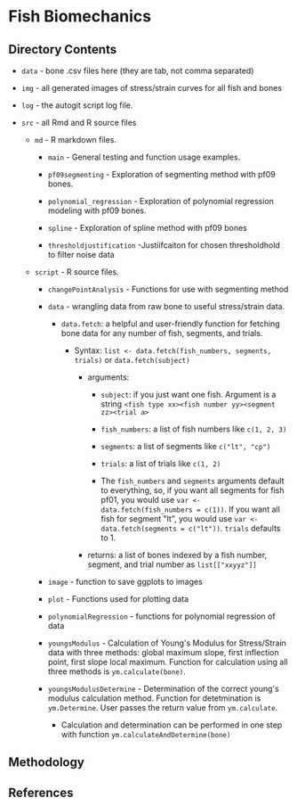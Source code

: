 # Fish Biomechanics

## Directory Contents

-   `data` - bone .csv files here (they are tab, not comma separated)

-   `img` - all generated images of stress/strain curves for all fish and bones

-   `log` - the autogit script log file.

-   `src` - all Rmd and R source files

    -   `md` - R markdown files.

        -   `main` - General testing and function usage examples.

        -   `pf09segmenting` - Exploration of segmenting method with pf09 bones.

        -   `polynomial_regression` - Exploration of polynomial regression modeling with pf09 bones.

        -   `spline` - Exploration of spline method with pf09 bones

        -   `thresholdjustification` -Justiifcaiton for chosen thresholdhold to filter noise data

    -   `script` - R source files.

        -   `changePointAnalysis` - Functions for use with segmenting method

        -   `data` - wrangling data from raw bone to useful stress/strain data.

            -   `data.fetch`: a helpful and user-friendly function for fetching bone data for any number of fish, segments, and trials.

                -   Syntax: `list <- data.fetch(fish_numbers, segments, trials)` or `data.fetch(subject)`

                    -   arguments:

                        -   `subject`: if you just want one fish. Argument is a string `<fish type xx><fish number yy><segment zz><trial a>`

                        -   `fish_numbers`: a list of fish numbers like `c(1, 2, 3)`

                        -   `segments`: a list of segments like `c("lt", "cp")`

                        -   `trials`: a list of trials like `c(1, 2)`

                        -   The `fish_numbers` and `segments` arguments default to everything, so, if you want all segments for fish pf01, you would use `var <- data.fetch(fish_numbers = c(1))`. If you want all fish for segment "lt", you would use `var <- data.fetch(segments = c("lt"))`. `trials` defaults to 1.

                    -   returns: a list of bones indexed by a fish number, segment, and trial number as `list[["xxyyz"]]`
            
        -   `image` - function to save ggplots to images

        -   `plot` - Functions used for plotting data

        -   `polynomialRegression` - functions for polynomial regression of data

        -   `youngsModulus` - Calculation of Young's Modulus for Stress/Strain data with three methods: global maximum slope, first inflection point, first slope local maximum. Function for calculation using all three methods is `ym.calculate(bone)`. 

        -   `youngsModulusDetermine` - Determination of the correct young's modulus calculation method. Function for detetmination is `ym.Determine`. User passes the return value from `ym.calculate`.
        
            - Calculation and determination can be performed in one step with function `ym.calculateAndDetermine(bone)`

## Methodology

## References
